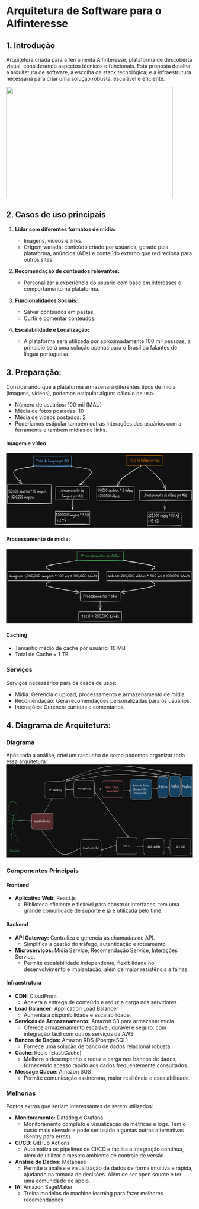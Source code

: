 # Arquitetura de Software para o Alfinteresse

## 1. Introdução
Arquitetura criada para a ferramenta Alfinteresse, plataforma de descoberta visual, considerando aspectos técnicos e funcionais. Esta proposta detalha a arquitetura de software, a escolha da stack tecnológica, e a infraestrutura necessária para criar uma solução robusta, escalável e eficiente.

<img src="https://i.imgur.com/HfRsTet.png" width="450" height="300" />

## 2. Casos de uso principais
1. **Lidar com diferentes formatos de mídia:**
   - Imagens, vídeos e links.
   - Origem variada: conteúdo criado por usuários, gerado pela plataforma, anúncios (ADs) e conteúdo externo que redireciona para outros sites.

2. **Recomendação de conteúdos relevantes:**
   - Personalizar a experiência do usuário com base em interesses e comportamento na plataforma.

3. **Funcionalidades Sociais:**
   - Salvar conteúdos em pastas.
   - Curtir e comentar conteúdos.

4. **Escalabilidade e Localização:**
   - A plataforma será utilizada por aproximadamente 100 mil pessoas, a princípio será uma solução apenas para o Brasil ou falantes de língua portuguesa.

## 3.  Preparação:
Considerando que a plataforma armazenará diferentes tipos de mídia (imagens, vídeos), podemos estipular alguns cálculo de uso.

- Número de usuários: 100 mil (MAU)
- Média de fotos postadas: 10
- Média de vídeos postados: 2
- Poderíamos estipular também outras interações dos usuários com a ferramenta e também mídias de links.

#### Imagem e vídeo:
<img src="calculo1.png" width="550" height="200" />


#### Processamento de mídia:
<img src="calculo2.png" width="550" height="200" />

#### Caching
- Tamanho médio de cache por usuário: 10 MB
- Total de Cache = 1 TB

### Serviços
Serviços necessários para os casos de usos:
- Mídia: Gerencia o upload, processamento e armazenamento de mídia.
- Recomendação: Gera recomendações personalizadas para os usuários.
- Interações: Gerencia curtidas e comentários.

## 4.  Diagrama de Arquitetura:
### Diagrama
Após toda a análise, criei um rascunho de como podemos organizar toda essa arquitetura:<br>
<img src="diagrama.png" width="600" height="250" />


### Componentes Principais
#### Frontend
- **Aplicativo Web:** React.js
    - Biblioteca eficiente e flexível para construir interfaces, tem uma grande comunidade de suporte e já é utilizada pelo time.

#### Backend
- **API Gateway:** Centraliza e gerencia as chamadas de API.
    - Simplifica a gestão do tráfego, autenticação e roteamento.
- **Microserviços:** Mídia Service, Recomendação Service, Interações Service.
    - Permite escalabilidade independente, flexibilidade no desenvolvimento e implantação, além de maior resistência a falhas.

#### Infraestrutura
- **CDN:** CloudFront
    - Acelera a entrega de conteúdo e reduz a carga nos servidores.
- **Load Balancer:** Application Load Balancer
    - Aumenta a disponibilidade e escalabilidade.
- **Serviços de Armazenamento:** Amazon S3 para armazenar mídia
    - Oferece armazenamento escalável, durável e seguro, com integração fácil com outros serviços da AWS
- **Bancos de Dados:** Amazon RDS (PostgreSQL)
    - Fornece uma solução de banco de dados relacional robusta.
- **Cache**: Redis (ElastiCache)
    - Melhora o desempenho e reduz a carga nos bancos de dados, fornecendo acesso rápido aos dados frequentemente consultados.
- **Message Queue**: Amazon SQS
    - Permite comunicação assíncrona, maior resiliência e escalabilidade.

### Melhorias
Pontos extras que seriam interessantes de serem utilizados:
- **Monitoramento:** Datadog e Grafana
    - Monitoramento completo e visualização de métricas e logs. Tem o custo mais elevado e pode ser usado algumas outras alternativas (Sentry para erros).
- **CI/CD**: GitHub Actions
    - Automatiza os pipelines de CI/CD e facilita a integração contínua, além de utilizar o mesmo ambiente de controle de versão.
- **Análise de Dados:** Metabase
    - Permite a análise e visualização de dados de forma intuitiva e rápida, ajudando na tomada de decisões. Além de ser open source e ter uma comunidade de apoio.
- **IA:** Amazon SageMaker
    -  Treina modelos de machine learning para fazer melhores recomendações